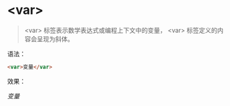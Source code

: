 # &lt;var&gt;

> &lt;var&gt; 标签表示数学表达式或编程上下文中的变量， &lt;var&gt; 标签定义的内容会呈现为斜体。

语法：

```html
<var>变量</var>
```

效果：

<var>变量</var>